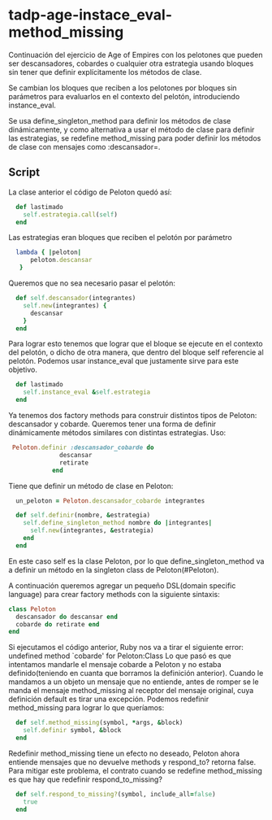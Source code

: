 # tadp-age-instace_eval-method_missing

Continuación del ejercicio de Age of Empires con los pelotones que pueden ser descansadores, cobardes o cualquier otra estrategia usando bloques sin tener que definir explícitamente los métodos de clase.

Se cambian los bloques que reciben a los pelotones por bloques sin parámetros para evaluarlos en el contexto del pelotón, introduciendo instance_eval.

Se usa define_singleton_method para definir los métodos de clase dinámicamente, y como alternativa a usar el método de clase para definir las estrategias, se redefine method_missing para poder definir los métodos de clase con mensajes como :descansador=.


## Script
La clase anterior el código de Peloton quedó así:
~~~ruby
  def lastimado
    self.estrategia.call(self)
  end
~~~

Las estrategias eran bloques que reciben el pelotón por parámetro
~~~ruby
  lambda { |peloton|
      peloton.descansar
   }  
~~~	           

Queremos que no sea necesario pasar el pelotón:
~~~ruby
  def self.descansador(integrantes)
    self.new(integrantes) {
      descansar
    }
  end
~~~
Para lograr esto tenemos que lograr que el bloque se ejecute en el contexto del pelotón, o dicho de otra manera, que dentro del bloque self referencie al pelotón.
Podemos usar instance_eval que justamente sirve para este objetivo.
~~~ruby
  def lastimado
    self.instance_eval &self.estrategia
  end
~~~

Ya tenemos dos factory methods para construir distintos tipos de Peloton: descansador y cobarde. Queremos tener una forma de definir dinámicamente métodos similares con distintas estrategias. Uso:
~~~ruby
 Peloton.definir :descansador_cobarde do 
	          descansar
	          retirate
	        end
~~~
Tiene que definir un método de clase en Peloton:
~~~ruby  
  un_peloton = Peloton.descansador_cobarde integrantes

  def self.definir(nombre, &estrategia)
    self.define_singleton_method nombre do |integrantes|
      self.new(integrantes, &estrategia)
    end
  end
~~~

En este caso self es la clase Peloton, por lo que define_singleton_method va a definir un método en la singleton class de Peloton(#Peloton).

A continuación queremos agregar un pequeño DSL(domain specific language) para crear factory methods con la siguiente sintaxis:
~~~ruby
class Peloton
  descansador do descansar end
  cobarde do retirate end
end
~~~

Si ejecutamos el código anterior, Ruby nos va a tirar el siguiente error:
undefined method `cobarde' for Peloton:Class
Lo que pasó es que intentamos mandarle el mensaje cobarde a Peloton y no estaba definido(teniendo en cuanta que borramos la definición anterior).
Cuando le mandamos a un objeto un mensaje que no entiende, antes de romper se le manda el mensaje method_missing al receptor del mensaje original, cuya definición default es tirar una excepción.
Podemos redefinir method_missing para lograr lo que queríamos:
~~~ruby
  def self.method_missing(symbol, *args, &block)
    self.definir symbol, &block
  end
~~~

Redefinir method_missing tiene un efecto no deseado, Peloton ahora entiende mensajes que no devuelve methods y respond_to? retorna false.
Para mitigar este problema, el contrato cuando se redefine method_missing es que hay que redefinir respond_to_missing?
~~~ruby  
  def self.respond_to_missing?(symbol, include_all=false)
    true
  end
~~~